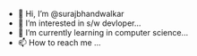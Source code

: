 - 👋 Hi, I’m @surajbhandwalkar
- 👀 I’m interested in s/w devloper...
- 🌱 I’m currently learning in computer science...
- 📫 How to reach me ...

